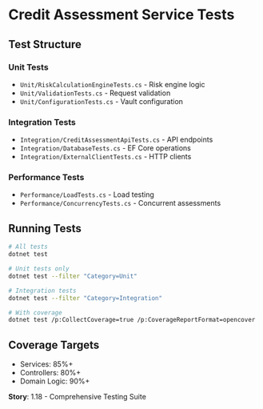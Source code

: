 # Credit Assessment Service Tests

## Test Structure

### Unit Tests
- `Unit/RiskCalculationEngineTests.cs` - Risk engine logic
- `Unit/ValidationTests.cs` - Request validation
- `Unit/ConfigurationTests.cs` - Vault configuration

### Integration Tests
- `Integration/CreditAssessmentApiTests.cs` - API endpoints
- `Integration/DatabaseTests.cs` - EF Core operations
- `Integration/ExternalClientTests.cs` - HTTP clients

### Performance Tests
- `Performance/LoadTests.cs` - Load testing
- `Performance/ConcurrencyTests.cs` - Concurrent assessments

## Running Tests

```bash
# All tests
dotnet test

# Unit tests only
dotnet test --filter "Category=Unit"

# Integration tests
dotnet test --filter "Category=Integration"

# With coverage
dotnet test /p:CollectCoverage=true /p:CoverageReportFormat=opencover
```

## Coverage Targets

- Services: 85%+
- Controllers: 80%+
- Domain Logic: 90%+

**Story**: 1.18 - Comprehensive Testing Suite
